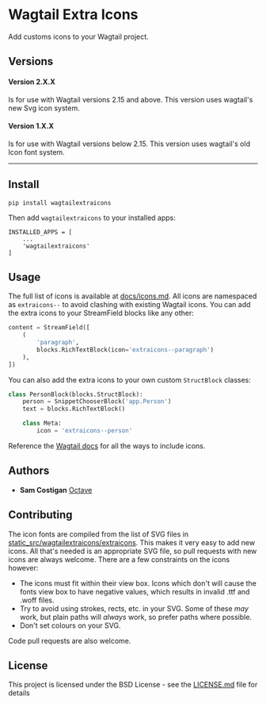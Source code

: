 # Wagtail Extra Icons

Add customs icons to your Wagtail project.

## Versions

#### Version 2.X.X
Is for use with Wagtail versions 2.15 and above. This version uses wagtail's new Svg icon system. 

#### Version 1.X.X
Is for use with Wagtail versions below 2.15. This version uses wagtail's old Icon font system. 

---

## Install

```
pip install wagtailextraicons
```

Then add `wagtailextraicons` to your installed apps:

```
INSTALLED_APPS = [
    ...
    'wagtailextraicons'
]
```

## Usage

The full list of icons is available at [docs/icons.md](https://github.com/octavenz/wagtailextraicons/blob/master/docs/icons.md). 
All icons are namespaced as `extraicons--` to avoid clashing with existing Wagtail icons. You can add the extra icons to 
your StreamField blocks like any other:

```python
content = StreamField([
    (
        'paragraph',
        blocks.RichTextBlock(icon='extraicons--paragraph')
    ),
])
```

You can also add the extra icons to your own custom `StructBlock` classes:

```python
class PersonBlock(blocks.StructBlock):
    person = SnippetChooserBlock('app.Person')
    text = blocks.RichTextBlock()

    class Meta:
        icon = 'extraicons--person'
```

Reference the [Wagtail docs](http://docs.wagtail.io/en/latest/topics/streamfield.html) for all the ways to include icons.  

## Authors

* **Sam Costigan** [Octave](https://github.com/octavenz)

## Contributing

The icon fonts are compiled from the list of SVG files in [static_src/wagtailextraicons/extraicons](https://github.com/octavenz/wagtailextraicons/tree/master/wagtailextraicons/static_src/wagtailextraicons/extraicons).
This makes it very easy to add new icons. All that's needed is an appropriate SVG file, so pull requests with new icons
are always welcome. There are a few constraints on the icons however:

* The icons must fit within their view box. Icons which don't will cause the fonts view box to have negative values,
which results in invalid .ttf and .woff files.
* Try to avoid using strokes, rects, etc. in your SVG. Some of these *may* work, but plain paths will *always* work, 
so prefer paths where possible.
* Don't set colours on your SVG.

Code pull requests are also welcome.

## License

This project is licensed under the BSD License - see the [LICENSE.md](LICENSE.md) file for details
